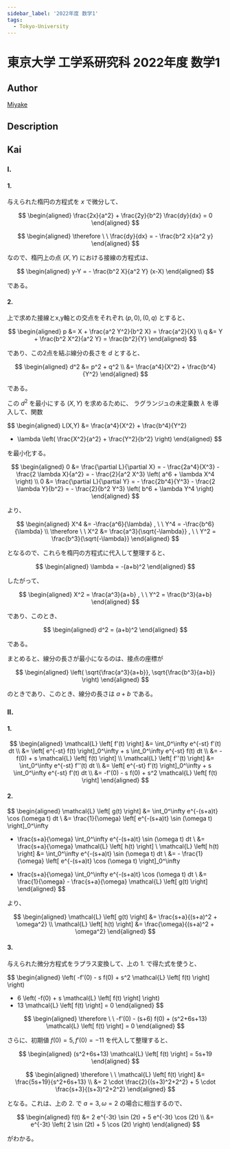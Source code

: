 ```yaml
---
sidebar_label: '2022年度 数学1'
tags:
  - Tokyo-University
---
```


# 東京大学 工学系研究科 2022年度 数学1

## **Author**
[Miyake](https://miyake.github.io/exams/index.html)

## **Description**

## **Kai**
### I.
#### 1.
与えられた楕円の方程式を $x$ で微分して、

$$
\begin{aligned}
\frac{2x}{a^2} + \frac{2y}{b^2} \frac{dy}{dx} = 0
\end{aligned}
$$

$$
\begin{aligned}
\therefore \ \ 
\frac{dy}{dx} = - \frac{b^2 x}{a^2 y}
\end{aligned}
$$

なので、楕円上の点 $(X,Y)$ における接線の方程式は、

$$
\begin{aligned}
y-Y = - \frac{b^2 X}{a^2 Y} (x-X)
\end{aligned}
$$

である。

#### 2.
上で求めた接線とx,y軸との交点をそれぞれ $(p,0),(0,q)$ とすると、

$$
\begin{aligned}
p &= X + \frac{a^2 Y^2}{b^2 X} = \frac{a^2}{X}
\\
q &= Y + \frac{b^2 X^2}{a^2 Y} = \frac{b^2}{Y}
\end{aligned}
$$

であり、この2点を結ぶ線分の長さを $d$ とすると、

$$
\begin{aligned}
d^2
&= p^2 + q^2
\\
&= \frac{a^4}{X^2} + \frac{b^4}{Y^2}
\end{aligned}
$$

である。

この $d^2$ を最小にする $(X,Y)$ を求めるために、
ラグランジュの未定乗数 $\lambda$ を導入して、関数

$$
\begin{aligned}
L(X,Y)
&= \frac{a^4}{X^2} + \frac{b^4}{Y^2}
- \lambda \left( \frac{X^2}{a^2} + \frac{Y^2}{b^2} \right)
\end{aligned}
$$

を最小化する。

$$
\begin{aligned}
0
&= \frac{\partial L}{\partial X}
= - \frac{2a^4}{X^3} - \frac{2 \lambda X}{a^2}
= - \frac{2}{a^2 X^3} \left( a^6 + \lambda X^4 \right)
\\
0
&= \frac{\partial L}{\partial Y}
= - \frac{2b^4}{Y^3} - \frac{2 \lambda Y}{b^2}
= - \frac{2}{b^2 Y^3} \left( b^6 + \lambda Y^4 \right)
\end{aligned}
$$

より、

$$
\begin{aligned}
X^4 &= -\frac{a^6}{\lambda}
, \ \ 
Y^4 = -\frac{b^6}{\lambda}
\\
\therefore \ \ 
X^2 &= \frac{a^3}{\sqrt{-\lambda}}
, \ \ 
Y^2 = \frac{b^3}{\sqrt{-\lambda}}
\end{aligned}
$$

となるので、これらを楕円の方程式に代入して整理すると、

$$
\begin{aligned}
\lambda = -(a+b)^2
\end{aligned}
$$

したがって、

$$
\begin{aligned}
X^2 = \frac{a^3}{a+b}
, \ \ 
Y^2 = \frac{b^3}{a+b}
\end{aligned}
$$

であり、このとき、

$$
\begin{aligned}
d^2 = (a+b)^2
\end{aligned}
$$

である。

まとめると、線分の長さが最小になるのは、接点の座標が

$$
\begin{aligned}
\left( \sqrt{\frac{a^3}{a+b}}, \sqrt{\frac{b^3}{a+b}} \right)
\end{aligned}
$$

のときであり、このとき、線分の長さは $a+b$ である。

### II.
#### 1.

$$
\begin{aligned}
\mathcal{L} \left[ f'(t) \right]
&= \int_0^\infty e^{-st} f'(t) dt
\\
&= \left[ e^{-st} f(t) \right]_0^\infty + s \int_0^\infty e^{-st} f(t) dt
\\
&= -f(0) + s \mathcal{L} \left[ f(t) \right]
\\
\mathcal{L} \left[ f''(t) \right]
&= \int_0^\infty e^{-st} f''(t) dt
\\
&= \left[ e^{-st} f'(t) \right]_0^\infty + s \int_0^\infty e^{-st} f'(t) dt
\\
&= -f'(0) - s f(0) + s^2 \mathcal{L} \left[ f(t) \right]
\end{aligned}
$$

#### 2.

$$
\begin{aligned}
\mathcal{L} \left[ g(t) \right]
&= \int_0^\infty e^{-(s+a)t} \cos (\omega t) dt
\\
&= \frac{1}{\omega} \left[ e^{-(s+a)t} \sin (\omega t) \right]_0^\infty
+ \frac{s+a}{\omega} \int_0^\infty e^{-(s+a)t} \sin (\omega t) dt
\\
&= \frac{s+a}{\omega} \mathcal{L} \left[ h(t) \right]
\\
\mathcal{L} \left[ h(t) \right]
&= \int_0^\infty e^{-(s+a)t} \sin (\omega t) dt
\\
&= - \frac{1}{\omega} \left[ e^{-(s+a)t} \cos (\omega t) \right]_0^\infty
- \frac{s+a}{\omega} \int_0^\infty e^{-(s+a)t} \cos (\omega t) dt
\\
&= \frac{1}{\omega} - \frac{s+a}{\omega} \mathcal{L} \left[ g(t) \right]
\end{aligned}
$$

より、

$$
\begin{aligned}
\mathcal{L} \left[ g(t) \right]
&= \frac{s+a}{(s+a)^2 + \omega^2}
\\
\mathcal{L} \left[ h(t) \right]
&= \frac{\omega}{(s+a)^2 + \omega^2}
\end{aligned}
$$

#### 3.
与えられた微分方程式をラプラス変換して、上の 1. で得た式を使うと、

$$
\begin{aligned}
\left( -f'(0) - s f(0) + s^2 \mathcal{L} \left[ f(t) \right] \right)
+ 6 \left( -f(0) + s \mathcal{L} \left[ f(t) \right] \right)
+ 13 \mathcal{L} \left[ f(t) \right]
= 0
\end{aligned}
$$

$$
\begin{aligned}
\therefore \ \ 
-f'(0) - (s+6) f(0) + (s^2+6s+13) \mathcal{L} \left[ f(t) \right] = 0
\end{aligned}
$$

さらに、初期値 $f(0)=5, f'(0)=-11$ を代入して整理すると、

$$
\begin{aligned}
(s^2+6s+13) \mathcal{L} \left[ f(t) \right] = 5s+19
\end{aligned}
$$

$$
\begin{aligned}
\therefore \ \ 
\mathcal{L} \left[ f(t) \right]
&= \frac{5s+19}{s^2+6s+13}
\\
&= 2 \cdot \frac{2}{(s+3)^2+2^2} + 5 \cdot \frac{s+3}{(s+3)^2+2^2}
\end{aligned}
$$

となる。これは、上の 2. で $a=3, \omega=2$ の場合に相当するので、

$$
\begin{aligned}
f(t)
&= 2 e^{-3t} \sin (2t) + 5 e^{-3t} \cos (2t)
\\
&= e^{-3t} \left( 2 \sin (2t) + 5 \cos (2t) \right)
\end{aligned}
$$

がわかる。